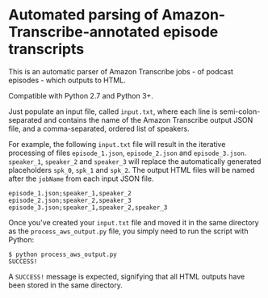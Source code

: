 # Automated parsing of Amazon-Transcribe-annotated episode transcripts

This is an automatic parser of Amazon Transcribe jobs - of podcast episodes - which outputs to HTML.

Compatible with Python 2.7 and Python 3+.

Just populate an input file, called `input.txt`, where each line is semi-colon-separated and contains the name of the Amazon Transcribe output JSON file, and a comma-separated, ordered list of speakers.

For example, the following `input.txt` file will result in the iterative processing of files `episode_1.json`, `episode_2.json` and `episode_3.json`. `speaker_1`, `speaker_2` and `speaker_3` will replace the automatically generated placeholders `spk_0`, `spk_1` and `spk_2`.
The output HTML files will be named after the `jobName` from each input JSON file.

```
episode_1.json;speaker_1,speaker_2
episode_2.json;speaker_2,speaker_3
episode_3.json;speaker_1,speaker_2,speaker_3
```

Once you've created your `input.txt` file and moved it in the same directory as the `process_aws_output.py` file, you simply need to run the script with Python:
```
$ python process_aws_output.py
SUCCESS!
```

A `SUCCESS!` message is expected, signifying that all HTML outputs have been stored in the same directory.

